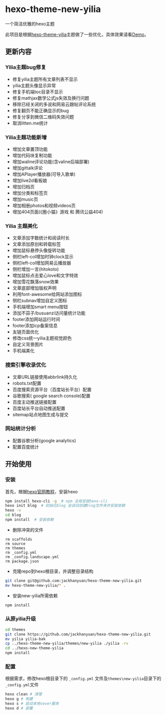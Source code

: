 # hexo-theme-new-yilia

一个简洁优雅的hexo主题

此项目是根据[hexo-theme-yilia](https://github.com/litten/hexo-theme-yilia)主题做了一些优化，具体效果请看[Demo](https://sanshui.findn.cn/)。

## 更新内容

### Yilia主题bug修复

- 修复yilia主题所有文章列表不显示
- yilia主题头像显示异常
- 修复手机端toc目录不显示
- 修复mathjax数学公式js失效及换行问题
- 移除已经关闭的多说和网易云跟帖评论系统
- 修复翻页不能正确显示的bug
- 修复分享到微信二维码失效问题
- 取消litten.me统计

### Yilia主题功能新增

- 增加文章置顶功能
- 增加代码块复制功能
- 增加waline评论功能(含valine后端部署)
- 增加gittalk评论
- 增加APlayer播放器(可导入歌单)
- 增加live2d看板娘
- 增加归档页
- 增加分类和标签页
- 增加music页
- 增加相册photos和视频videos页
- 增加404页面(《圈小猫》游戏 和 腾讯公益404)

### Yilia 主题美化

- 文章添加字数统计和阅读时长
- 文章添加原创和转载标签
- 增加鼠标悬停头像旋转功能
- 侧栏left-col增加时钟clock显示
- 侧栏left-col增加网易云播放器
- 侧栏增加一言(hitokoto)
- 增加鼠标点击爱心love和文字特效
- 增加雪花飘落snow效果
- 文章底部增加版权声明
- 利用font-awesome给网站添加图标
- 侧栏subnav增加自定义图标
- 手机端增加smart menu按钮
- 添加不蒜子/busuanzi访问量统计功能
- footer添加网站运行时间
- footer添加icp备案信息
- 友链页面优化
- 修改css统一yilia主题视觉颜色
- 自定义背景图片
- 手机端美化

### 搜索引擎收录优化

- 文章URL链接使用abbrlink持久化
- robots.txt配置
- 百度搜索资源平台（百度站长平台）配置
- 谷歌搜索( google search console)配置
- 百度主动推送链接配置
- 百度站长平台自动推送配置
- sitemap站点地图生成与提交

### 网站统计分析

- 配置谷歌分析(google analytics)
- 配置百度统计


## 开始使用

### 安装

首先，根据[hexo官网教程](https://hexo.io/zh-cn/docs/)，安装hexo

```sh
npm install hexo-cli -g  # npm 全局安装hexo-cli
hexo init blog  # 初始化blog 会自动创建blog文件夹并安装依赖
hexo -v
cd blog
npm install  # 安装依赖
```

- 删除冲突的文件

```
rm scaffolds
rm source
rm themes
rm _config.yml
rm _config.landscape.yml
rm package.json
```

- 克隆repo到hexo根目录，并调整目录结构

```sh
git clone git@github.com:jackhanyuan/hexo-theme-new-yilia.git
mv hexo-theme-new-yilia/* .
```

- 安装new-yilia所需依赖

```sh
npm install
```

### 从原yilia升级
```sh
cd themes
git clone https://github.com/jackhanyuan/hexo-theme-new-yilia.git
mv yilia yilia-bak
cp ../hexo-theme-new-yilia/themes/new-yilia ./yilia -rv
cd ../hexo-new-theme-yilia
npm install
```
### 配置

根据需求，修改hexo根目录下的 `_config.yml` 文件及`themes\new-yilia`目录下的`_config.yml`文件

```sh
hexo clean # 清理
hexo g # 构建
hexo s # 启动本地sever服务
hexo d # 部署
```
